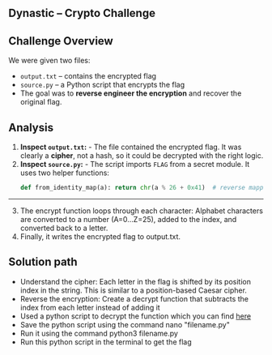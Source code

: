 ## Dynastic – Crypto Challenge 

## Challenge Overview 
We were given two files: 
- `output.txt` – contains the encrypted flag
- `source.py` – a Python script that encrypts the flag
- The goal was to **reverse engineer the encryption** and recover the original flag.

## Analysis 
1. **Inspect `output.txt`:** - The file contained the encrypted flag. It was clearly a **cipher**, not a hash, so it could be decrypted with the right logic.
2. **Inspect `source.py`:** - The script imports `FLAG` from a secret module. It uses two helper functions:
    ```python def to_identity_map(a): return ord(a) - 0x41  # A=0, B=1, ..., Z=25
    def from_identity_map(a): return chr(a % 26 + 0x41)  # reverse mapping

---
3. The encrypt function loops through each character: Alphabet characters are converted to a number (A=0…Z=25), added to the index, and converted back to a letter.
4. Finally, it writes the encrypted flag to output.txt.

## Solution path
- Understand the cipher: Each letter in the flag is shifted by its position index in the string. This is similar to a position-based Caesar cipher.
- Reverse the encryption: Create a decrypt function that subtracts the index from each letter instead of adding it
- Used a python script to decrypt the function which you can find [here](Dynastic.py)
- Save the python script using the command nano "filename.py"
- Run it using the command python3 filename.py
- Run this python script in the terminal to get the flag 

